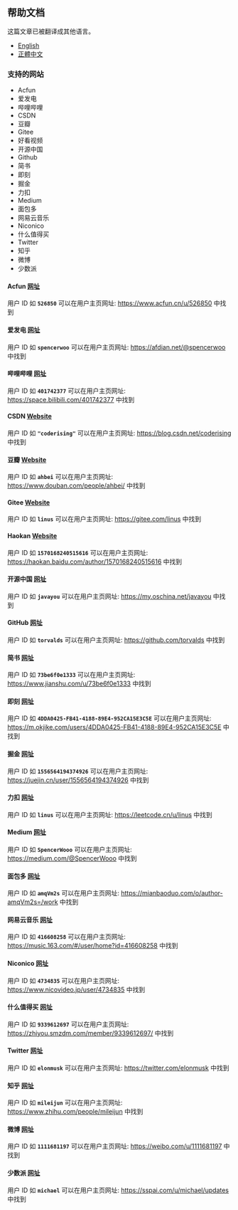 ## 帮助文档

这篇文章已被翻译成其他语言。
- [English](/docs/help.html)
- [正體中文](/docs/help_zh-Hant.html)

### 支持的网站
- Acfun
- 爱发电
- 哔哩哔哩
- CSDN
- 豆瓣
- Gitee
- 好看视频
- 开源中国
- Github
- 简书
- 即刻
- 掘金
- 力扣
- Medium
- 面包多
- 网易云音乐
- Niconico
- 什么值得买
- Twitter
- 知乎
- 微博
- 少数派

#### Acfun [网址](https://www.acfun.cn)
用户 ID 如 **`526850`** 可以在用户主页网址: https://www.acfun.cn/u/526850 中找到

#### 爱发电 [网址](https://afdian.net)
用户 ID 如 **`spencerwoo`** 可以在用户主页网址: https://afdian.net/@spencerwoo 中找到

#### 哔哩哔哩 [网址](https://www.bilibili.com)
用户 ID 如 **`401742377`** 可以在用户主页网址: https://space.bilibili.com/401742377 中找到

#### CSDN [Website](https://csdn.net/)
用户 ID 如 **`"coderising"`** 可以在用户主页网址: https://blog.csdn.net/coderising 中找到

#### 豆瓣 [Website](https://douban.com/)
用户 ID 如  **`ahbei`** 可以在用户主页网址: https://www.douban.com/people/ahbei/ 中找到

#### Gitee [Website](https://gitee.com/)
用户 ID 如  **`linus`** 可以在用户主页网址: https://gitee.com/linus 中找到

#### Haokan [Website](https://haokan.baidu.com/)
用户 ID 如  **`1570168240515616`** 可以在用户主页网址: https://haokan.baidu.com/author/1570168240515616 中找到

#### 开源中国 [网址](https://oschina.net)
用户 ID 如 **`javayou`** 可以在用户主页网址: https://my.oschina.net/javayou 中找到

#### GitHub [网址](https://github.com/)
用户 ID 如 **`torvalds`** 可以在用户主页网址: https://github.com/torvalds 中找到

#### 简书 [网址](https://www.jianshu.com/)
用户 ID 如 **`73be6f0e1333`** 可以在用户主页网址: https://www.jianshu.com/u/73be6f0e1333 中找到

#### 即刻 [网址](https://m.okjike.com/)
用户 ID 如 **`4DDA0425-FB41-4188-89E4-952CA15E3C5E`** 可以在用户主页网址: https://m.okjike.com/users/4DDA0425-FB41-4188-89E4-952CA15E3C5E 中找到

#### 掘金 [网址](https://juejin.cn/)
用户 ID 如 **`1556564194374926`** 可以在用户主页网址: https://juejin.cn/user/1556564194374926 中找到

#### 力扣 [网址](https://leetcode.cn/)
用户 ID 如 **`linus`** 可以在用户主页网址: https://leetcode.cn/u/linus 中找到

#### Medium [网址](https://medium.com/)
用户 ID 如 **`SpencerWooo`** 可以在用户主页网址: https://medium.com/@SpencerWooo 中找到

#### 面包多 [网址](https://mianbaoduo.com/)
用户 ID 如 **`amqVm2s`** 可以在用户主页网址: https://mianbaoduo.com/o/author-amqVm2s=/work 中找到

#### 网易云音乐 [网址](https://music.163.com/)
用户 ID 如 **`416608258`** 可以在用户主页网址: https://music.163.com/#/user/home?id=416608258 中找到

#### Niconico [网址](https://www.nicovideo.jp/)
用户 ID 如 **`4734835`** 可以在用户主页网址: https://www.nicovideo.jp/user/4734835 中找到

#### 什么值得买 [网址](https://www.smzdm.com/)
用户 ID 如 **`9339612697`** 可以在用户主页网址: https://zhiyou.smzdm.com/member/9339612697/ 中找到

#### Twitter [网址](https://twitter.com/)
用户 ID 如 **`elonmusk`** 可以在用户主页网址: https://twitter.com/elonmusk 中找到

#### 知乎 [网址](https://www.zhihu.com/)
用户 ID 如 **`mileijun`** 可以在用户主页网址: https://www.zhihu.com/people/mileijun 中找到

#### 微博 [网址](https://weibo.com/)
用户 ID 如 **`1111681197`** 可以在用户主页网址: https://weibo.com/u/1111681197 中找到

#### 少数派 [网址](https://sspai.com/)
用户 ID 如 **`michael`** 可以在用户主页网址: https://sspai.com/u/michael/updates 中找到
